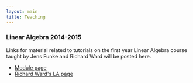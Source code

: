 ```yaml
---
layout: main
title: Teaching
---
```


### Linear Algebra 2014-2015

Links for material related to tutorials on the first year Linear Algebra
course taught by Jens Funke and Richard Ward will be posted here.

 - [Module page]
 - [Richard Ward's LA page][RWard]
 
[Module page]: //www.maths.dur.ac.uk/teaching/php/module_details.php?ayear=2014&module_code=MATH1071
[RWard]: //www.maths.dur.ac.uk/~dma0rsw/LA.html
